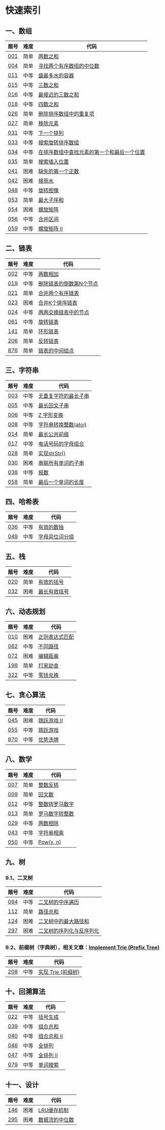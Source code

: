 # 快速索引


## 一、数组
题号 |难度| 代码 
--- |--- |--- 
[001](https://leetcode-cn.com/problems/two-sum/) |简单| [两数之和](https://github.com/TimePickerWang/LeetCode/blob/master/code/LeetCode001.java)
[004](https://leetcode-cn.com/problems/median-of-two-sorted-arrays/) |简单| [寻找两个有序数组的中位数](https://github.com/TimePickerWang/LeetCode/blob/master/code/LeetCode004.java)
[011](https://leetcode-cn.com/problems/container-with-most-water/) |中等| [盛最多水的容器](https://github.com/TimePickerWang/LeetCode/blob/master/code/LeetCode011.java)
[015](https://leetcode-cn.com/problems/3sum/) |中等| [三数之和](https://github.com/TimePickerWang/LeetCode/blob/master/code/LeetCode015.java)
[016](https://leetcode-cn.com/problems/3sum-closest/) |中等| [最接近的三数之和](https://github.com/TimePickerWang/LeetCode/blob/master/code/LeetCode016.java)
[018](https://leetcode-cn.com/problems/4sum/) |中等| [四数之和](https://github.com/TimePickerWang/LeetCode/blob/master/code/LeetCode018.java)
[026](https://leetcode-cn.com/problems/remove-duplicates-from-sorted-array/) |简单| [删除排序数组中的重复项](https://github.com/TimePickerWang/LeetCode/blob/master/code/LeetCode026.java)
[027](https://leetcode-cn.com/problems/remove-element/) |简单| [移除元素](https://github.com/TimePickerWang/LeetCode/blob/master/code/LeetCode027.java)
[031](https://leetcode-cn.com/problems/next-permutation/) |中等| [下一个排列](https://github.com/TimePickerWang/LeetCode/blob/master/code/LeetCode031.java)
[033](https://leetcode-cn.com/problems/search-in-rotated-sorted-array/) |中等| [搜索旋转排序数组](https://github.com/TimePickerWang/LeetCode/blob/master/code/LeetCode033.java)
[034](https://leetcode-cn.com/problems/find-first-and-last-position-of-element-in-sorted-array/) |中等| [在排序数组中查找元素的第一个和最后一个位置](https://github.com/TimePickerWang/LeetCode/blob/master/code/LeetCode034.java)
[035](https://leetcode-cn.com/problems/search-insert-position/) |简单| [搜索插入位置](https://github.com/TimePickerWang/LeetCode/blob/master/code/LeetCode035.java)
[041](https://leetcode-cn.com/problems/first-missing-positive/) |困难| [缺失的第一个正数](https://github.com/TimePickerWang/LeetCode/blob/master/code/LeetCode041.java)
[042](https://leetcode-cn.com/problems/trapping-rain-water/) |困难| [接雨水](https://github.com/TimePickerWang/LeetCode/blob/master/code/LeetCode042.java)
[048](https://leetcode-cn.com/problems/rotate-image/) |中等| [旋转图像](https://github.com/TimePickerWang/LeetCode/blob/master/code/LeetCode048.java)
[053](https://leetcode-cn.com/problems/maximum-subarray/) |简单| [最大子序和](https://github.com/TimePickerWang/LeetCode/blob/master/code/LeetCode053.java)
[054](https://leetcode-cn.com/problems/spiral-matrix/) |困难| [螺旋矩阵](https://github.com/TimePickerWang/LeetCode/blob/master/code/LeetCode054.java)
[056](https://leetcode-cn.com/problems/merge-intervals/) |中等| [合并区间](https://github.com/TimePickerWang/LeetCode/blob/master/code/LeetCode056.java)
[059](https://leetcode-cn.com/problems/spiral-matrix-ii/) |中等| [螺旋矩阵 II](https://github.com/TimePickerWang/LeetCode/blob/master/code/LeetCode059.java)


## 二、链表
题号 |难度| 代码 
---  |--- |--- 
[002](https://leetcode-cn.com/problems/add-two-numbers/) |中等| [两数相加](https://github.com/TimePickerWang/LeetCode/blob/master/code/LeetCode002.java)
[019](https://leetcode-cn.com/problems/remove-nth-node-from-end-of-list/) |中等| [删除链表的倒数第N个节点](https://github.com/TimePickerWang/LeetCode/blob/master/code/LeetCode019.java)
[021](https://leetcode-cn.com/problems/merge-two-sorted-lists/) |简单| [合并两个有序链表](https://github.com/TimePickerWang/LeetCode/blob/master/code/LeetCode021.java)
[023](https://leetcode-cn.com/problems/merge-k-sorted-lists/) |困难| [合并K个排序链表](https://github.com/TimePickerWang/LeetCode/blob/master/code/LeetCode023.java)
[024](https://leetcode-cn.com/problems/swap-nodes-in-pairs/) |中等| [两两交换链表中的节点](https://github.com/TimePickerWang/LeetCode/blob/master/code/LeetCode024.java)
[061](https://leetcode-cn.com/problems/rotate-list/) |中等| [旋转链表](https://github.com/TimePickerWang/LeetCode/blob/master/code/LeetCode061.java)
[141](https://leetcode-cn.com/problems/linked-list-cycle/) |简单| [环形链表](https://github.com/TimePickerWang/LeetCode/blob/master/code/LeetCode141.java)
[206](https://leetcode-cn.com/problems/reverse-linked-list/) |简单| [反转链表](https://github.com/TimePickerWang/LeetCode/blob/master/code/LeetCode206.java)
[876](https://leetcode-cn.com/problems/middle-of-the-linked-list/) |简单| [链表的中间结点](https://github.com/TimePickerWang/LeetCode/blob/master/code/LeetCode876.java)


## 三、字符串
题号 | 难度 | 代码 
--- |--- |--- 
[003](https://leetcode-cn.com/problems/longest-substring-without-repeating-characters/) |中等| [无重复字符的最长子串](https://github.com/TimePickerWang/LeetCode/blob/master/code/LeetCode003.java)
[005](https://leetcode-cn.com/problems/longest-palindromic-substring/) |中等| [最长回文子串](https://github.com/TimePickerWang/LeetCode/blob/master/code/LeetCode005.java)
[006](https://leetcode-cn.com/problems/zigzag-conversion/) |中等| [Z 字形变换](https://github.com/TimePickerWang/LeetCode/blob/master/code/LeetCode006.java)
[008](https://leetcode-cn.com/problems/string-to-integer-atoi/) |中等| [字符串转换整数(atoi)](https://github.com/TimePickerWang/LeetCode/blob/master/code/LeetCode008.java)
[014](https://leetcode-cn.com/problems/longest-common-prefix/) |简单| [最长公共前缀](https://github.com/TimePickerWang/LeetCode/blob/master/code/LeetCode014.java)
[017](https://leetcode-cn.com/problems/letter-combinations-of-a-phone-number/) |中等| [电话号码的字母组合](https://github.com/TimePickerWang/LeetCode/blob/master/code/LeetCode017.java)
[028](https://leetcode-cn.com/problems/implement-strstr/) |简单| [实现strStr()](https://github.com/TimePickerWang/LeetCode/blob/master/code/LeetCode028.java)
[030](https://leetcode-cn.com/problems/substring-with-concatenation-of-all-words/) |困难| [串联所有单词的子串](https://github.com/TimePickerWang/LeetCode/blob/master/code/LeetCode030.java)
[038](https://leetcode-cn.com/problems/count-and-say/) |中等| [报数](https://github.com/TimePickerWang/LeetCode/blob/master/code/LeetCode038.java)
[058](https://leetcode-cn.com/problems/length-of-last-word/) |简单| [最后一个单词的长度](https://github.com/TimePickerWang/LeetCode/blob/master/code/LeetCode058.java)


## 四、哈希表
题号 | 难度 | 代码 
--- |--- |---
[036](https://leetcode-cn.com/problems/valid-sudoku/) |中等| [有效的数独](https://github.com/TimePickerWang/LeetCode/blob/master/code/LeetCode036.java)
[049](https://leetcode-cn.com/problems/group-anagrams/) |中等| [字母异位词分组](https://github.com/TimePickerWang/LeetCode/blob/master/code/LeetCode049.java)


## 五、栈
题号 | 难度 | 代码 
--- |--- |--- 
[020](https://leetcode-cn.com/problems/valid-parentheses/) |简单| [有效的括号](https://github.com/TimePickerWang/LeetCode/blob/master/code/LeetCode020.java)
[032](https://leetcode-cn.com/problems/longest-valid-parentheses/) |困难| [最长有效括号](https://github.com/TimePickerWang/LeetCode/blob/master/code/LeetCode032.java)


## 六、动态规划
题号 | 难度 | 代码 
--- |--- |--- 
[010](https://leetcode-cn.com/problems/regular-expression-matching/) |困难| [正则表达式匹配](https://github.com/TimePickerWang/LeetCode/blob/master/code/LeetCode010.java)
[062](https://leetcode-cn.com/problems/unique-paths/) |中等| [不同路径](https://github.com/TimePickerWang/LeetCode/blob/master/code/LeetCode062.java)
[072](https://leetcode-cn.com/problems/edit-distance/) |困难| [编辑距离](https://github.com/TimePickerWang/LeetCode/blob/master/code/LeetCode072.java)
[198](https://leetcode-cn.com/problems/house-robber/) |简单| [打家劫舍](https://github.com/TimePickerWang/LeetCode/blob/master/code/LeetCode198.java)
[322](https://leetcode-cn.com/problems/coin-change/) |中等| [零钱兑换](https://github.com/TimePickerWang/LeetCode/blob/master/code/LeetCode322.java)


## 七、贪心算法
题号 | 难度 | 代码 
--- |--- |--- 
[045](https://leetcode-cn.com/problems/jump-game-ii/) |困难| [跳跃游戏 II](https://github.com/TimePickerWang/LeetCode/blob/master/code/LeetCode045.java)
[055](https://leetcode-cn.com/problems/jump-game/) |中等| [跳跃游戏](https://github.com/TimePickerWang/LeetCode/blob/master/code/LeetCode055.java)
[870](https://leetcode-cn.com/problems/advantage-shuffle/) |中等| [优势洗牌](https://github.com/TimePickerWang/LeetCode/blob/master/code/LeetCode870.java)


## 八、数学
题号 | 难度 | 代码 
--- |--- |--- 
[007](https://leetcode-cn.com/problems/reverse-integer/) |简单| [整数反转](https://github.com/TimePickerWang/LeetCode/blob/master/code/LeetCode007.java)
[009](https://leetcode-cn.com/problems/palindrome-number/) |简单| [回文数](https://github.com/TimePickerWang/LeetCode/blob/master/code/LeetCode009.java)
[012](https://leetcode-cn.com/problems/integer-to-roman/) |中等| [整数转罗马数字](https://github.com/TimePickerWang/LeetCode/blob/master/code/LeetCode012.java)
[013](https://leetcode-cn.com/problems/roman-to-integer/) |简单| [罗马数字转整数](https://github.com/TimePickerWang/LeetCode/blob/master/code/LeetCode013.java)
[029](https://leetcode-cn.com/problems/divide-two-integers/) |中等| [两数相除](https://github.com/TimePickerWang/LeetCode/blob/master/code/LeetCode029.java)
[043](https://leetcode-cn.com/problems/multiply-strings/) |中等| [字符串相乘](https://github.com/TimePickerWang/LeetCode/blob/master/code/LeetCode043.java)
[050](https://leetcode-cn.com/problems/powx-n/) |中等| [Pow(x, n)](https://github.com/TimePickerWang/LeetCode/blob/master/code/LeetCode050.java)


## 九、树

### 9.1、二叉树
题号 | 难度 | 代码 
--- |--- |--- 
[094](https://leetcode-cn.com/problems/binary-tree-inorder-traversal/) |中等| [二叉树的中序遍历](https://github.com/TimePickerWang/LeetCode/blob/master/code/LeetCode094.java)
[112](https://leetcode-cn.com/problems/path-sum/) | 简单 | [路径总和](https://github.com/TimePickerWang/LeetCode/blob/master/code/LeetCode112.java)
[124](https://leetcode-cn.com/problems/binary-tree-maximum-path-sum/) |困难| [二叉树中的最大路径和](https://github.com/TimePickerWang/LeetCode/blob/master/code/LeetCode124.java)
[297](https://leetcode-cn.com/problems/serialize-and-deserialize-binary-tree/) |困难| [二叉树的序列化与反序列化](https://github.com/TimePickerWang/LeetCode/blob/master/code/LeetCode297.java)

### 9.2、前缀树（字典树），相关文章：[Implement Trie (Prefix Tree)](https://leetcode.com/articles/implement-trie-prefix-tree/)
题号 | 难度 | 代码 
--- |--- |--- 
[208](https://leetcode-cn.com/problems/implement-trie-prefix-tree/) |中等| [实现 Trie (前缀树)](https://github.com/TimePickerWang/LeetCode/blob/master/code/Trie.java)


## 十、回溯算法
题号 | 难度 | 代码 
--- |--- |--- 
[022](https://leetcode-cn.com/problems/generate-parentheses/) |中等| [括号生成](https://github.com/TimePickerWang/LeetCode/blob/master/code/LeetCode022.java)
[039](https://leetcode-cn.com/problems/combination-sum/) |中等| [组合总和](https://github.com/TimePickerWang/LeetCode/blob/master/code/LeetCode039.java)
[040](https://leetcode-cn.com/problems/combination-sum-ii/) |中等| [组合总和 II](https://github.com/TimePickerWang/LeetCode/blob/master/code/LeetCode040.java)
[046](https://leetcode-cn.com/problems/permutations/) |中等| [全排列](https://github.com/TimePickerWang/LeetCode/blob/master/code/LeetCode046.java)
[047](https://leetcode-cn.com/problems/permutations-ii/) |中等| [全排列 II](https://github.com/TimePickerWang/LeetCode/blob/master/code/LeetCode047.java)
[079](https://leetcode-cn.com/problems/word-search/) |中等| [单词搜索](https://github.com/TimePickerWang/LeetCode/blob/master/code/LeetCode079.java)


## 十一、设计
题号 | 难度 | 代码 
--- |--- |--- 
[146](https://leetcode-cn.com/problems/lru-cache/) |困难| [LRU缓存机制](https://github.com/TimePickerWang/LeetCode/blob/master/code/LRUCache.java)
[295](https://leetcode-cn.com/problems/find-median-from-data-stream/) |困难| [数据流的中位数](https://github.com/TimePickerWang/LeetCode/blob/master/code/MedianFinder.java)
